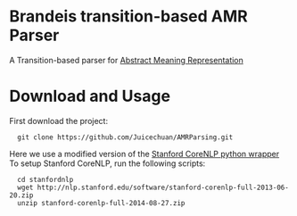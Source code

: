 Brandeis transition-based AMR Parser
==========

A Transition-based parser for [Abstract Meaning Representation](http://amr.isi.edu/)

# Download and Usage
First download the project:
      
      git clone https://github.com/Juicechuan/AMRParsing.git

Here we use a modified version of the [Stanford CoreNLP python wrapper](https://github.com/dasmith/stanford-corenlp-python)
To setup Stanford CoreNLP, run the following scripts:
   
      cd stanfordnlp
      wget http://nlp.stanford.edu/software/stanford-corenlp-full-2013-06-20.zip
      unzip stanford-corenlp-full-2014-08-27.zip


   